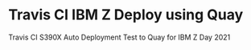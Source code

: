 # Travis CI IBM Z Deploy using Quay
Travis CI S390X Auto Deployment Test to Quay for IBM Z Day 2021 
